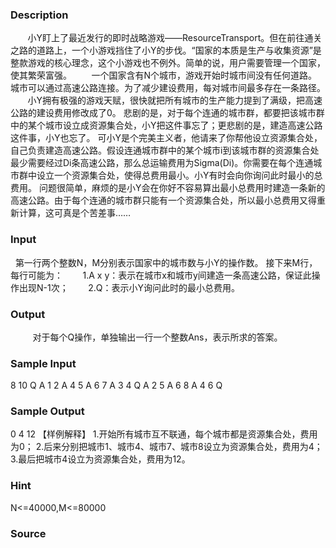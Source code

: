 
### Description

       小Y盯上了最近发行的即时战略游戏——ResourceTransport。但在前往通关之路的道路上，一个小游戏挡住了小Y的步伐。“国家的本质是生产与收集资源”是整款游戏的核心理念，这个小游戏也不例外。简单的说，用户需要管理一个国家，使其繁荣富强。
       一个国家含有N个城市，游戏开始时城市间没有任何道路。城市可以通过高速公路连接。为了减少建设费用，每对城市间最多存在一条路径。
       小Y拥有极强的游戏天赋，很快就把所有城市的生产能力提到了满级，把高速公路的建设费用修改成了0。
悲剧的是，对于每个连通的城市群，都要把该城市群中的某个城市设立成资源集合处，小Y把这件事忘了；更悲剧的是，建造高速公路这件事，小Y也忘了。
可小Y是个完美主义者，他请来了你帮他设立资源集合处，自己负责建造高速公路。假设连通城市群中的某个城市i到该城市群的资源集合处最少需要经过Di条高速公路，那么总运输费用为Sigma(Di)。你需要在每个连通城市群中设立一个资源集合处，使得总费用最小。小Y有时会向你询问此时最小的总费用。
问题很简单，麻烦的是小Y会在你好不容易算出最小总费用时建造一条新的高速公路。由于每个连通的城市群只能有一个资源集合处，所以最小总费用又得重新计算，这可真是个苦差事……
### Input
 
第一行两个整数N，M分别表示国家中的城市数与小Y的操作数。
接下来M行，每行可能为：
       1.A x y：表示在城市x和城市y间建造一条高速公路，保证此操作出现N-1次；
       2.Q：表示小Y询问此时的最小总费用。
### Output
 
       对于每个Q操作，单独输出一行一个整数Ans，表示所求的答案。
### Sample Input

8 10
Q
A 1 2
A 4 5
A 6 7
A 3 4
Q
A 2 5
A 6 8
A 4 6
Q

### Sample Output

0
4
12
【样例解释】
       1.开始所有城市互不联通，每个城市都是资源集合处，费用为0；
2.后来分别把城市1、城市4、城市7、城市8设立为资源集合处，费用为4；
3.最后把城市4设立为资源集合处，费用为12。
### Hint
N<=40000,M<=80000
### Source
